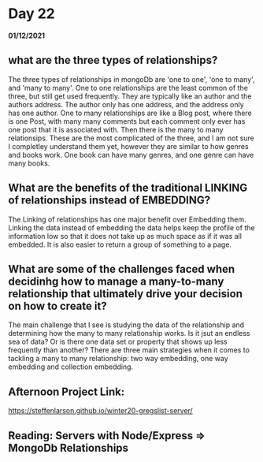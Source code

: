 # Day 22
__01/12/2021__

## what are the three types of relationships?

The three types of relationships in mongoDb are 'one to one', 'one to many', and 'many to many'. One to one relationships are the least common of the three, but still get used frequently. They are typically like an author and the authors address. The author only has one address, and the address only has one author. One to many relationships are like a Blog post, where there is one Post, with many many comments but each comment only ever has one post that it is associated with. Then there is the many to many relationsips. These are the most complicated of the three, and I am not sure I completley understand them yet, however they are similar to how genres and books work. One book can have many genres, and one genre can have many books.


## What are the benefits of the traditional LINKING of relationships instead of EMBEDDING?

The Linking of relationships has one major benefit over Embedding them. Linking the data instead of embedding the data helps keep the profile of the information low so that it does not take up as much space as if it was all embedded. It is also easier to return a group of something to a page.


## What are some of the challenges faced when decidinhg how to manage a many-to-many relationship that ultimately drive your decision on how to create it?

The main challenge that I see is studying the data of the relationship and determining how the many to many relationship works. Is it jsut an endless sea of data? Or is there one data set or property that shows up less frequently than another? There are three main strategies when it comes to tackling a many to many relationship: two way embedding, one way embedding and collection embedding. 


## Afternoon Project Link:
https://steffenlarson.github.io/winter20-gregslist-server/


## Reading: Servers with Node/Express => MongoDb Relationships